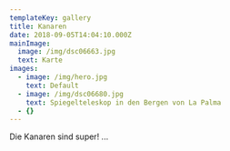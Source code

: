 ```yaml
---
templateKey: gallery
title: Kanaren
date: 2018-09-05T14:04:10.000Z
mainImage:
  image: /img/dsc06663.jpg
  text: Karte
images:
  - image: /img/hero.jpg
    text: Default
  - image: /img/dsc06680.jpg
    text: Spiegelteleskop in den Bergen von La Palma
  - {}
---
```


Die Kanaren sind super! ...
